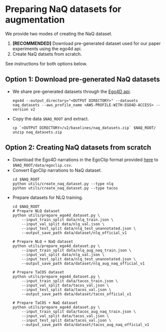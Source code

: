 # Preparing NaQ datasets for augmentation

We provide two modes of creating the NaQ dataset.
1. **[RECOMMENDED]** Download pre-generated dataset used for our paper experiments using the ego4d api.
2. Create NaQ datsets from scratch.

See instructions for both options below.

## Option 1: Download pre-generated NaQ datasets

* We share pre-generated datasets through the [Ego4D api](https://ego4d-data.org/docs/CLI/).
    ```
    ego4d --output_directory="<OUTPUT DIRECTORY>" --datasets naq_datasets --aws_profile_name <AWS-PROFILE-WITH-EGO4D-ACCESS> --version v2
    ```
* Copy the data `$NAQ_ROOT` and extract.
    ```
    cp `<OUTPUT DIRECTORY>/v2/baselines/naq_datasets.zip` $NAQ_ROOT/
    unzip naq_datasets.zip
    ```

## Option 2: Creating NaQ datasets from scratch

* Download the Ego4D narrations in the EgoClip format provided [here](https://github.com/showlab/EgoVLP#egoclip-an-egocentric-video-language-pretraining-dataset) to `$NAQ_ROOT/data/egoclip.csv`.
* Convert EgoClip narrations to NaQ dataset.
    ```
    cd $NAQ_ROOT
    python utils/create_naq_dataset.py --type nlq
    python utils/create_naq_dataset.py --type tacos
    ```
* Prepare datasets for NLQ training.
    ```
    cd $NAQ_ROOT
    # Prepare NLQ dataset
    python utils/prepare_ego4d_dataset.py \
        --input_train_split data/nlq_train.json \
        --input_val_split data/nlq_val.json \
        --input_test_split data/nlq_test_unannotated.json \
        --output_save_path data/dataset/nlq_official_v1

    # Prepare NLQ + NaQ dataset
    python utils/prepare_ego4d_dataset.py \
        --input_train_split data/nlq_aug_naq_train.json \
        --input_val_split data/nlq_val.json \
        --input_test_split data/nlq_test_unannotated.json \
        --output_save_path data/dataset/nlq_aug_naq_official_v1

    # Prepare TaCOS dataset
    python utils/prepare_ego4d_dataset.py \
        --input_train_split data/tacos_train.json \
        --input_val_split data/tacos_val.json \
        --input_test_split data/tacos_val.json \
        --output_save_path data/dataset/tacos_official_v1

    # Prepare TaCOS + NaQ dataset
    python utils/prepare_ego4d_dataset.py \
        --input_train_split data/tacos_aug_naq_train.json \
        --input_val_split data/tacos_val.json \
        --input_test_split data/tacos_val.json \
        --output_save_path data/dataset/tacos_aug_naq_official_v1
    ```
